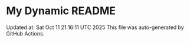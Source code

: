 # My Dynamic README
Updated at: Sat Oct 11 21:16:11 UTC 2025
This file was auto-generated by GitHub Actions.

